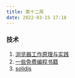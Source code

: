 ```yaml
---
title: 第十二周
date: 2022-03-15 17:18
---
```

### 技术
1. [浏览器工作原理与实践](https://blog.poetries.top/browser-working-principle/guide/part1/lesson01.html)
2. [一些免费编程书籍](https://github.com/justjavac/free-programming-books-zh_CN)
3. [solidjs](https://github.com/solidjs/solid)
